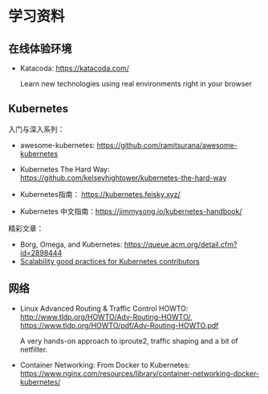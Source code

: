 # 学习资料

## 在线体验环境

- Katacoda: https://katacoda.com/

  Learn new technologies using real environments right in your browser

## Kubernetes

入门与深入系列：

- awesome-kubernetes: https://github.com/ramitsurana/awesome-kubernetes
- Kubernetes The Hard Way: https://github.com/kelseyhightower/kubernetes-the-hard-way

- Kubernetes指南： https://kubernetes.feisky.xyz/
- Kubernetes 中文指南：https://jimmysong.io/kubernetes-handbook/

精彩文章：

* Borg, Omega, and Kubernetes: https://queue.acm.org/detail.cfm?id=2898444
* [Scalability good practices for Kubernetes contributors](https://docs.google.com/document/d/190lWs3SeU4lCnNtscErlCtFgISNlbvDlu5OeISOLKo0/edit?ts=592c1efe#heading=h.ie92xnlbptq2)

## 网络

* Linux Advanced Routing & Traffic Control HOWTO: http://www.tldp.org/HOWTO/Adv-Routing-HOWTO/, https://www.tldp.org/HOWTO/pdf/Adv-Routing-HOWTO.pdf

  A very hands-on approach to iproute2, traffic shaping and a bit of netfilter.

* Container Networking: From Docker to Kubernetes: https://www.nginx.com/resources/library/container-networking-docker-kubernetes/